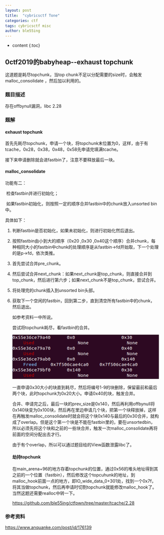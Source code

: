 ```yaml
---
layout: post
title:  "cybricsctf Tone"
categories: ctf
tags: cybricsctf misc
author: ble55ing
---
```


* content
{:toc}

## 0ctf2019的babyheap--exhaust topchunk

这道题是耗尽topchunk，当top chunk不足以分配需要的size时，会触发malloc_consolidate ，然后加以利用的。

### 题目描述

存在offbynull漏洞，libc 2.28

### 题解

#### exhaust topchunk

首先先耗尽topchunk，申请一个块，将topchunk末位置为0，这样，由于有tcache，0x28，0x38，0x48，0x58先申请完填满tcache。

接下来申请删除就会进fastbin了，注意不要释放最后一块。

#### malloc_consolidate

功能有二：

​	检查fastbin并进行初始化；

​	如果fastbin初始化，则按照一定的顺序合并fastbin中的chunk放入unsorted bin中。

具体如下：

1. 判断fastbin是否初始化，如果未初始化，则进行初始化然后退出。

2. 按照fastbin由小到大的顺序（0x20 ,0x30 ,0x40这个顺序）合并chunk，每种相同大小的fastbin中chunk的处理顺序是从fastbin->fd开始取，下一个处理的是p->fd，依次类推。

3. 首先尝试合并pre_chunk。

4. 然后尝试合并next_chunk：如果next_chunk是top_chunk，则直接合并到top_chunk，然后进行第六步；如果next_chunk不是top_chunk，尝试合并。

5. 将处理完的chunk插入到unsorted bin头部。

6. 获取下一个空闲的fastbin，回到第二步，直到清空所有fastbin中的chunk，然后退出。

   如参考资料一中所说。

   尝试将topchunk耗尽，看fastbin的合并。

   ![](https://raw.githubusercontent.com/ble55ing/PicGo/master/%E5%BE%AE%E4%BF%A1%E6%88%AA%E5%9B%BE_20190727083128.png)

   一直申请0x30大小的块直到耗尽，然后将编号1-9的块删除，保留最前和最后两个块，此时topchunk为0x20大小。申请0x40的块，触发合并。

   合并、申请完之后，最后一块的prev_size是0x140，然后再利用offbynull将0x140块变为0x100块，然后再在里边申请几个块，把第一个块释放掉，这样在再触发malloc_consolidate时就会将这个块0x140与最后的0x30合并，就构成了overlap。但是这个第一个块是不能在fastbin里的，要在unsortedbin，所以必须先将这个块和之前的一些块合并，触发一次malloc_consolidate再将前面的空间分配出去才行。

   由于有个overlap，所以可以通过题目给的View函数泄露libc了。

   #### 劫持topchunk

   在main_arena+96的地方存着topchunk的位置，通过0x56的堆头地址得到其之前的一个位置（fastbin），然后修改这个topcuhunk的地址，到malloc_hook前面一点的地方，即IO_wide_data_0+301处，找到一个0x7f，将其当做topchunk，然后再申请时切割topchunk就能修改malloc_hook了。当然这题还需要realloc中转一下。

   <https://github.com/ble55ing/ctfpwn/tree/master/tcache/2.28> 

### 参考资料

<https://www.anquanke.com/post/id/176139> 